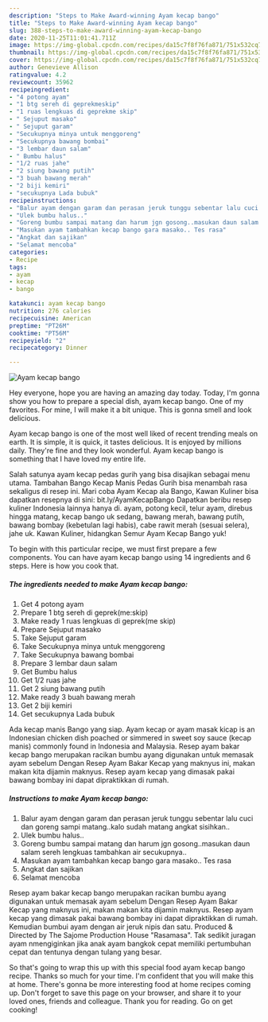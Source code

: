 ```yaml
---
description: "Steps to Make Award-winning Ayam kecap bango"
title: "Steps to Make Award-winning Ayam kecap bango"
slug: 388-steps-to-make-award-winning-ayam-kecap-bango
date: 2020-11-25T11:01:41.711Z
image: https://img-global.cpcdn.com/recipes/da15c7f8f76fa871/751x532cq70/ayam-kecap-bango-foto-resep-utama.jpg
thumbnail: https://img-global.cpcdn.com/recipes/da15c7f8f76fa871/751x532cq70/ayam-kecap-bango-foto-resep-utama.jpg
cover: https://img-global.cpcdn.com/recipes/da15c7f8f76fa871/751x532cq70/ayam-kecap-bango-foto-resep-utama.jpg
author: Genevieve Allison
ratingvalue: 4.2
reviewcount: 35962
recipeingredient:
- "4 potong ayam"
- "1 btg sereh di geprekmeskip"
- "1 ruas lengkuas di geprekme skip"
- " Sejuput masako"
- " Sejuput garam"
- "Secukupnya minya untuk menggoreng"
- "Secukupnya bawang bombai"
- "3 lembar daun salam"
- " Bumbu halus"
- "1/2 ruas jahe"
- "2 siung bawang putih"
- "3 buah bawang merah"
- "2 biji kemiri"
- "secukupnya Lada bubuk"
recipeinstructions:
- "Balur ayam dengan garam dan perasan jeruk tunggu sebentar lalu cuci dan goreng sampi matang..kalo sudah matang angkat sisihkan.."
- "Ulek bumbu halus.."
- "Goreng bumbu sampai matang dan harum jgn gosong..masukan daun salam sereh lengkuas tambahkan air secukupnya.."
- "Masukan ayam tambahkan kecap bango gara masako.. Tes rasa"
- "Angkat dan sajikan"
- "Selamat mencoba"
categories:
- Recipe
tags:
- ayam
- kecap
- bango

katakunci: ayam kecap bango 
nutrition: 276 calories
recipecuisine: American
preptime: "PT26M"
cooktime: "PT56M"
recipeyield: "2"
recipecategory: Dinner

---
```



![Ayam kecap bango](https://img-global.cpcdn.com/recipes/da15c7f8f76fa871/751x532cq70/ayam-kecap-bango-foto-resep-utama.jpg)

Hey everyone, hope you are having an amazing day today. Today, I'm gonna show you how to prepare a special dish, ayam kecap bango. One of my favorites. For mine, I will make it a bit unique. This is gonna smell and look delicious.

Ayam kecap bango is one of the most well liked of recent trending meals on earth. It is simple, it is quick, it tastes delicious. It is enjoyed by millions daily. They're fine and they look wonderful. Ayam kecap bango is something that I have loved my entire life.

Salah satunya ayam kecap pedas gurih yang bisa disajikan sebagai menu utama. Tambahan Bango Kecap Manis Pedas Gurih bisa menambah rasa sekaligus di resep ini. Mari coba Ayam Kecap ala Bango, Kawan Kuliner bisa dapatkan resepnya di sini: bit.ly/AyamKecapBango Dapatkan beribu resep kuliner Indonesia lainnya hanya di. ayam, potong kecil, telur ayam, direbus hingga matang, kecap bango uk sedang, bawang merah, bawang putih, bawang bombay (kebetulan lagi habis), cabe rawit merah (sesuai selera), jahe uk. Kawan Kuliner, hidangkan Semur Ayam Kecap Bango yuk!


To begin with this particular recipe, we must first prepare a few components. You can have ayam kecap bango using 14 ingredients and 6 steps. Here is how you cook that.

<!--inarticleads1-->

##### The ingredients needed to make Ayam kecap bango:

1. Get 4 potong ayam
1. Prepare 1 btg sereh di geprek(me:skip)
1. Make ready 1 ruas lengkuas di geprek(me skip)
1. Prepare  Sejuput masako
1. Take  Sejuput garam
1. Take Secukupnya minya untuk menggoreng
1. Take Secukupnya bawang bombai
1. Prepare 3 lembar daun salam
1. Get  Bumbu halus
1. Get 1/2 ruas jahe
1. Get 2 siung bawang putih
1. Make ready 3 buah bawang merah
1. Get 2 biji kemiri
1. Get secukupnya Lada bubuk


Ada kecap manis Bango yang siap. Ayam kecap or ayam masak kicap is an Indonesian chicken dish poached or simmered in sweet soy sauce (kecap manis) commonly found in Indonesia and Malaysia. Resep ayam bakar kecap bango merupakan racikan bumbu ayang digunakan untuk memasak ayam sebelum Dengan Resep Ayam Bakar Kecap yang maknyus ini, makan makan kita dijamin maknyus. Resep ayam kecap yang dimasak pakai bawang bombay ini dapat dipraktikkan di rumah. 

<!--inarticleads2-->

##### Instructions to make Ayam kecap bango:

1. Balur ayam dengan garam dan perasan jeruk tunggu sebentar lalu cuci dan goreng sampi matang..kalo sudah matang angkat sisihkan..
1. Ulek bumbu halus..
1. Goreng bumbu sampai matang dan harum jgn gosong..masukan daun salam sereh lengkuas tambahkan air secukupnya..
1. Masukan ayam tambahkan kecap bango gara masako.. Tes rasa
1. Angkat dan sajikan
1. Selamat mencoba


Resep ayam bakar kecap bango merupakan racikan bumbu ayang digunakan untuk memasak ayam sebelum Dengan Resep Ayam Bakar Kecap yang maknyus ini, makan makan kita dijamin maknyus. Resep ayam kecap yang dimasak pakai bawang bombay ini dapat dipraktikkan di rumah. Kemudian bumbui ayam dengan air jeruk nipis dan satu. Produced &amp; Directed by The Sajome Production House &#34;Rasamasa&#34;. Tak sedikit juragan ayam nmengiginkan jika anak ayam bangkok cepat memiliki pertumbuhan cepat dan tentunya dengan tulang yang besar. 

So that's going to wrap this up with this special food ayam kecap bango recipe. Thanks so much for your time. I'm confident that you will make this at home. There's gonna be more interesting food at home recipes coming up. Don't forget to save this page on your browser, and share it to your loved ones, friends and colleague. Thank you for reading. Go on get cooking!
